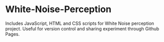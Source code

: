 # White-Noise-Perception
Includes JavaScript, HTML and CSS scripts for White Noise perception project. Useful for version control and sharing experiment through Github Pages.

